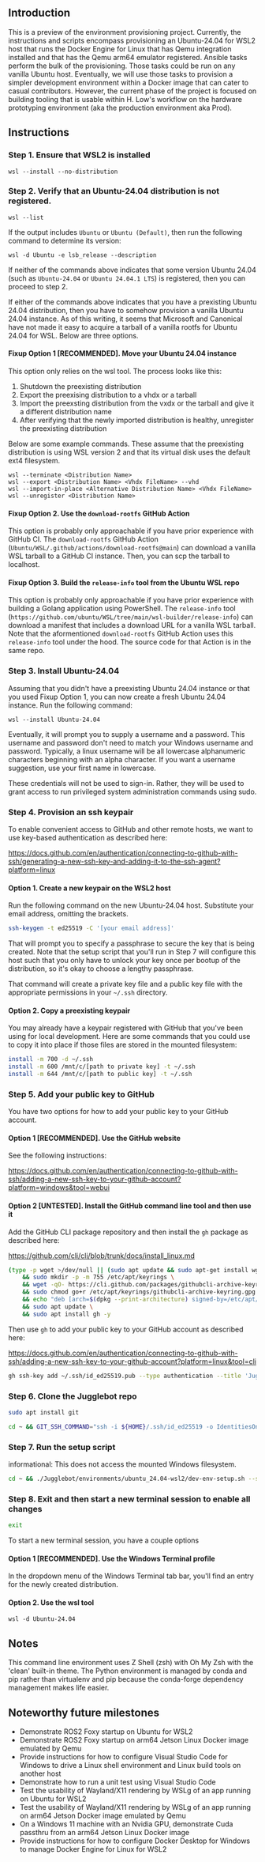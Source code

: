 
## Introduction

This is a preview of the environment provisioning project. Currently, the
instructions and scripts encompass provisioning an Ubuntu-24.04 for WSL2 host
that runs the Docker Engine for Linux that has Qemu integration installed and
that has the Qemu arm64 emulator registered. Ansible tasks perform the bulk of
the provisioning. Those tasks could be run on any vanilla Ubuntu host.
Eventually, we will use those tasks to provision a simpler development
environment within a Docker image that can cater to casual contributors.
However, the current phase of the project is focused on building tooling that is
usable within H. Low's workflow on the hardware prototyping environment (aka the
production environment aka Prod).

## Instructions


### Step 1. Ensure that WSL2 is installed

```
wsl --install --no-distribution
```

### Step 2. Verify that an Ubuntu-24.04 distribution is not registered.

```
wsl --list
```

If the output includes `Ubuntu` or `Ubuntu (Default)`, then run the following
command to determine its version:

```
wsl -d Ubuntu -e lsb_release --description
```

If neither of the commands above indicates that some version Ubuntu 24.04 (such
as `Ubuntu-24.04` or `Ubuntu 24.04.1 LTS`) is registered, then you can proceed
to step 2. 

If either of the commands above indicates that you have a prexisting Ubuntu
24.04 distribution, then you have to somehow provision a vanilla Ubuntu 24.04
instance. As of this writing, it seems that Microsoft and Canonical have not
made it easy to acquire a tarball of a vanilla rootfs for Ubuntu 24.04 for WSL.
Below are three options.

#### Fixup Option 1 [RECOMMENDED]. Move your Ubuntu 24.04 instance

This option only relies on the wsl tool. The process looks like this:

1. Shutdown the preexisting distribution
2. Export the preexising distribution to a vhdx or a tarball
3. Import the preexsting distribution from the vxdx or the tarball and give it a
   different distribution name
4. After verifying that the newly imported distribution is healthy, unregister
   the preexisting distribution

Below are some example commands. These assume that the preexisting distribution
is using WSL version 2 and that its virtual disk uses the default ext4 filesystem.

```
wsl --terminate <Distribution Name>
wsl --export <Distribution Name> <Vhdx FileName> --vhd
wsl --import-in-place <Alternative Distribution Name> <Vhdx FileName>
wsl --unregister <Distribution Name>
```

#### Fixup Option 2. Use the `download-rootfs` GitHub Action

This option is probably only approachable if you have prior experience with
GitHub CI. The `download-rootfs` GitHub Action
(`Ubuntu/WSL/.github/actions/download-rootfs@main`) can download a vanilla WSL
tarball to a GitHub CI instance. Then, you can scp the tarball to localhost.

#### Fixup Option 3. Build the `release-info` tool from the Ubuntu WSL repo

This option is probably only approachable if you have prior experience with
building a Golang application using PowerShell. The `release-info` tool
(`https://github.com/ubuntu/WSL/tree/main/wsl-builder/release-info`) can
download a manifest that includes a download URL for a vanilla WSL tarball. Note
that the aformentioned `download-rootfs` GitHub Action uses this `release-info`
tool under the hood. The source code for that Action is in the same repo.

### Step 3. Install Ubuntu-24.04

Assuming that you didn't have a preexisting Ubuntu 24.04 instance or that you
used Fixup Option 1, you can now create a fresh Ubuntu 24.04 instance. Run the
following command:

```
wsl --install Ubuntu-24.04
```

Eventually, it will prompt you to supply a username and a password. This
username and password don't need to match your Windows username and password.
Typically, a linux username will be all lowercase alphanumeric characters
beginning with an alpha character. If you want a username suggestion, use your
first name in lowercase.

These credentials will not be used to sign-in. Rather, they will be used to
grant access to run privileged system administration commands using sudo.

### Step 4. Provision an ssh keypair

To enable convenient access to GitHub and other remote hosts, we want to use
key-based authentication as described here:

https://docs.github.com/en/authentication/connecting-to-github-with-ssh/generating-a-new-ssh-key-and-adding-it-to-the-ssh-agent?platform=linux

#### Option 1. Create a new keypair on the WSL2 host

Run the following command on the new Ubuntu-24.04 host. Substitute your email
address, omitting the brackets.

```bash
ssh-keygen -t ed25519 -C '[your email address]'
```

That will prompt you to specify a passphrase to secure the key that is being
created. Note that the setup script that you'll run in Step 7 will configure
this host such that you only have to unlock your key once per bootup of the
distribution, so it's okay to choose a lengthy passphrase.

That command will create a private key file and a public key file with the
appropriate permissions in your `~/.ssh` directory.

#### Option 2. Copy a preexisting keypair

You may already have a keypair registered with GitHub that you've been using for
local development. Here are some commands that you could use to copy it into
place if those files are stored in the mounted filesystem:

```bash
install -m 700 -d ~/.ssh
install -m 600 /mnt/c/[path to private key] -t ~/.ssh
install -m 644 /mnt/c/[path to public key] -t ~/.ssh
```

### Step 5. Add your public key to GitHub

You have two options for how to add your public key to your GitHub account.

#### Option 1 [RECOMMENDED]. Use the GitHub website

See the following instructions:

https://docs.github.com/en/authentication/connecting-to-github-with-ssh/adding-a-new-ssh-key-to-your-github-account?platform=windows&tool=webui

#### Option 2 [UNTESTED]. Install the GitHub command line tool and then use it

Add the GitHub CLI package repository and then install the `gh` package as
described here:

https://github.com/cli/cli/blob/trunk/docs/install_linux.md

```bash
(type -p wget >/dev/null || (sudo apt update && sudo apt-get install wget -y)) \
	&& sudo mkdir -p -m 755 /etc/apt/keyrings \
	&& wget -qO- https://cli.github.com/packages/githubcli-archive-keyring.gpg | sudo tee /etc/apt/keyrings/githubcli-archive-keyring.gpg > /dev/null \
	&& sudo chmod go+r /etc/apt/keyrings/githubcli-archive-keyring.gpg \
	&& echo "deb [arch=$(dpkg --print-architecture) signed-by=/etc/apt/keyrings/githubcli-archive-keyring.gpg] https://cli.github.com/packages stable main" | sudo tee /etc/apt/sources.list.d/github-cli.list > /dev/null \
	&& sudo apt update \
	&& sudo apt install gh -y
```

Then use `gh` to add your public key to your GitHub account as described here:

https://docs.github.com/en/authentication/connecting-to-github-with-ssh/adding-a-new-ssh-key-to-your-github-account?platform=linux&tool=cli

```bash
gh ssh-key add ~/.ssh/id_ed25519.pub --type authentication --title 'Jugglebot dev env'
```

### Step 6. Clone the Jugglebot repo

```bash
sudo apt install git

cd ~ && GIT_SSH_COMMAND="ssh -i ${HOME}/.ssh/id_ed25519 -o IdentitiesOnly=yes" git clone git@github.com:joewalp/Jugglebot.git
```

### Step 7. Run the setup script

informational: This does not access the mounted Windows filesystem.

```bash
cd ~ && ./Jugglebot/environments/ubuntu_24.04-wsl2/dev-env-setup.sh --ssh-keypair-name id_ed25519
```

### Step 8. Exit and then start a new terminal session to enable all changes

```bash
exit
```

To start a new terminal session, you have a couple options

#### Option 1 [RECOMMENDED]. Use the Windows Terminal profile

In the dropdown menu of the Windows Terminal tab bar, you'll find an entry for
the newly created distribution.

#### Option 2. Use the wsl tool

```
wsl -d Ubuntu-24.04
```

## Notes

This command line environment uses Z Shell (zsh) with Oh My Zsh with the 'clean'
built-in theme. The Python environment is managed by conda and pip rather than
virtualenv and pip because the conda-forge dependency management makes life
easier.

## Noteworthy future milestones

- Demonstrate ROS2 Foxy startup on Ubuntu for WSL2
- Demonstrate ROS2 Foxy startup on arm64 Jetson Linux Docker image emulated by
  Qemu
- Provide instructions for how to configure Visual Studio Code for Windows to
  drive a Linux shell environment and Linux build tools on another host
- Demonstrate how to run a unit test using Visual Studio Code
- Test the usability of Wayland/X11 rendering by WSLg of an app running on
  Ubuntu for WSL2
- Test the usability of Wayland/X11 rendering by WSLg of an app running on arm64
  Jetson Docker image emulated by Qemu
- On a Windows 11 machine with an Nvidia GPU, demonstrate Cuda passthru from an
  arm64 Jetson Linux Docker image
- Provide instructions for how to configure Docker Desktop for Windows to manage
  Docker Engine for Linux for WSL2


